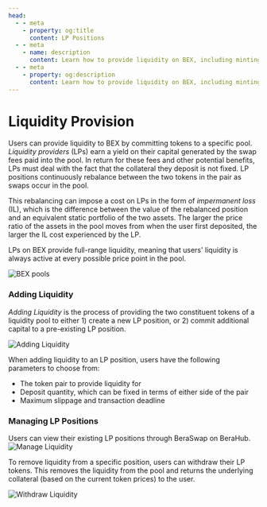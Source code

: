 ```yaml
---
head:
  - - meta
    - property: og:title
      content: LP Positions
  - - meta
    - name: description
      content: Learn how to provide liquidity on BEX, including minting and managing LP positions, and understanding the concept of impermanent loss.
  - - meta
    - property: og:description
      content: Learn how to provide liquidity on BEX, including minting and managing LP positions, and understanding the concept of impermanent loss.
---
```


<script setup>
  import config from '@berachain/config/constants.json';
</script>

# Liquidity Provision

Users can provide liquidity to BEX by committing tokens to a specific pool. _Liquidity providers_ (LPs) earn a yield on their capital generated by the swap fees paid into the pool. In return for these fees and other potential benefits, LPs must deal with the fact that the collateral they deposit is not fixed. LP positions continuously rebalance between the two tokens in the pair as swaps occur in the pool.

This rebalancing can impose a cost on LPs in the form of _impermanent loss_ (IL), which is the difference between the value of the rebalanced position and an equivalent static portfolio of the two assets. The larger the price ratio of the assets in the pool moves from when the user first deposited, the larger the IL cost experienced by the LP.

LPs on BEX provide full-range liquidity, meaning that users' liquidity is always active at every possible price point in the pool.

![BEX pools](/assets/all_pools.png)

### Adding Liquidity

_Adding Liquidity_ is the process of providing the two constituent tokens of a liquidity pool to either 1) create a new LP position, or 2) commit additional capital to a pre-existing LP position.

![Adding Liquidity](/assets/add_liquidity.png)

When adding liquidity to an LP position, users have the following parameters to choose from:

- The token pair to provide liquidity for
- Deposit quantity, which can be fixed in terms of either side of the pair
- Maximum slippage and transaction deadline

### Managing LP Positions

Users can view their existing LP positions through BeraSwap on BeraHub.
![Manage Liquidity](/assets/manage_lp.png)


To remove liquidity from a specific position, users can withdraw their LP tokens. This removes the liquidity from the pool and returns the underlying collateral (based on the current token prices) to the user.

![Withdraw Liquidity](/assets/withdraw_lp.png)


